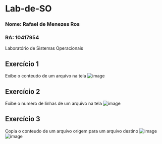# Lab-de-SO
### Nome: Rafael de Menezes Ros
### RA: 10417954
Laboratório de Sistemas Operacionais 
## Exercício 1
Exibe o conteudo de um arquivo na tela
![image](https://github.com/user-attachments/assets/f84aee29-7a71-45bd-9a1d-efd07a98f9e3)
## Exercício 2
Exibe o numero de linhas de um arquivo na tela
![image](https://github.com/user-attachments/assets/d24c8a6a-c4c9-4efa-bc9d-0de05f6d918e)
## Exercício 3
Copia o conteudo de um arquivo origem para um arquivo destino
![image](https://github.com/user-attachments/assets/46c0e911-ecae-42c4-99e6-c3b8d0ebe425)
![image](https://github.com/user-attachments/assets/b79b2d9b-0c75-4c65-bda5-8e11426bb8b9)
